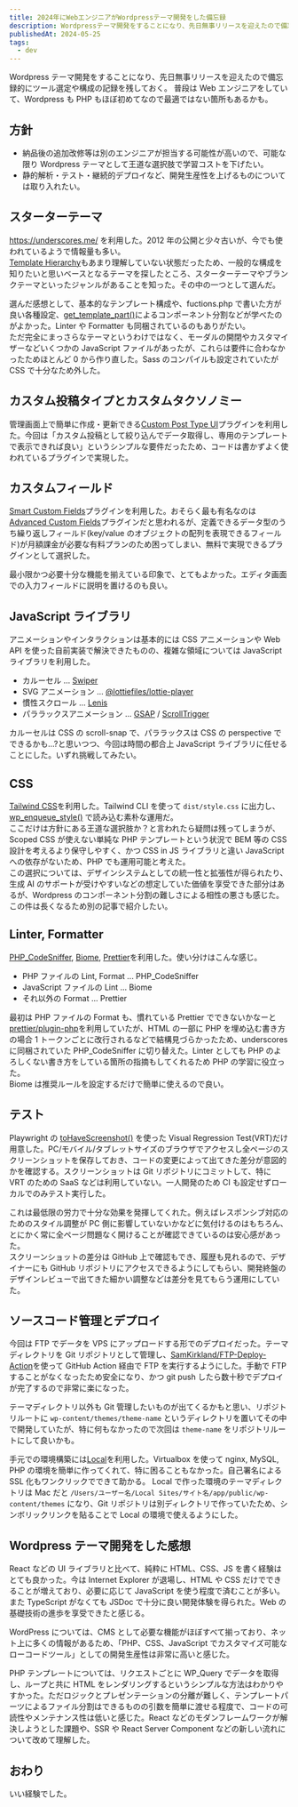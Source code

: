 ```yaml
---
title: 2024年にWebエンジニアがWordpressテーマ開発をした備忘録
description: Wordpressテーマ開発をすることになり、先日無事リリースを迎えたので備忘録的にツール選定や構成の記録を残しておく。
publishedAt: 2024-05-25
tags:
  - dev
---
```


Wordpress テーマ開発をすることになり、先日無事リリースを迎えたので備忘録的にツール選定や構成の記録を残しておく。
普段は Web エンジニアをしていて、Wordpress も PHP もほぼ初めてなので最適ではない箇所もあるかも。

## 方針

- 納品後の追加改修等は別のエンジニアが担当する可能性が高いので、可能な限り Wordpress テーマとして王道な選択肢で学習コストを下げたい。
- 静的解析・テスト・継続的デプロイなど、開発生産性を上げるものについては取り入れたい。

## スターターテーマ

https://underscores.me/ を利用した。2012 年の公開と少々古いが、今でも使われているようで情報量も多い。  
[Template Hierarchy](https://developer.wordpress.org/themes/basics/template-hierarchy/)もあまり理解していない状態だったため、一般的な構成を知りたいと思いベースとなるテーマを探したところ、スターターテーマやブランクテーマといったジャンルがあることを知った。その中の一つとして選んだ。

選んだ感想として、基本的なテンプレート構成や、fuctions.php で書いた方が良い各種設定、[get_template_part()](https://developer.wordpress.org/reference/functions/get_template_part/)によるコンポーネント分割などが学べたのがよかった。Linter や Formatter も同梱されているのもありがたい。  
ただ完全にまっさらなテーマというわけではなく、モーダルの開閉やカスタマイザーなどいくつかの JavaScript ファイルがあったが、これらは要件に合わなかったためほとんど 0 から作り直した。Sass のコンパイルも設定されていたが CSS で十分なため外した。

## カスタム投稿タイプとカスタムタクソノミー

管理画面上で簡単に作成・更新できる[Custom Post Type UI](https://ja.wordpress.org/plugins/custom-post-type-ui/)プラグインを利用した。今回は「カスタム投稿として絞り込んでデータ取得し、専用のテンプレートで表示できれば良い」というシンプルな要件だったため、コードは書かずよく使われているプラグインで実現した。

## カスタムフィールド

[Smart Custom Fields](https://ja.wordpress.org/plugins/smart-custom-fields/)プラグインを利用した。おそらく最も有名なのは[Advanced Custom Fields](https://ja.wordpress.org/plugins/advanced-custom-fields/)プラグインだと思われるが、定義できるデータ型のうち繰り返しフィールド(key/value のオブジェクトの配列を表現できるフィールド)が月額課金が必要な有料プランのため困ってしまい、無料で実現できるプラグインとして選択した。

最小限かつ必要十分な機能を揃えている印象で、とてもよかった。エディタ画面での入力フィールドに説明を置けるのも良い。

## JavaScript ライブラリ

アニメーションやインタラクションは基本的には CSS アニメーションや Web API を使った自前実装で解決できたものの、複雑な領域については JavaScript ライブラリを利用した。

- カルーセル ... [Swiper](https://swiperjs.com/)
- SVG アニメーション ... [@lottiefiles/lottie-player](https://www.npmjs.com/package/@lottiefiles/lottie-player)
- 慣性スクロール ... [Lenis](https://lenis.darkroom.engineering/)
- パララックスアニメーション ... [GSAP](https://gsap.com/) / [ScrollTrigger](https://gsap.com/docs/v3/Plugins/ScrollTrigger)

カルーセルは CSS の scroll-snap で、パララックスは CSS の perspective でできるかも...?と思いつつ、今回は時間の都合上 JavaScript ライブラリに任せることにした。いずれ挑戦してみたい。

## CSS

[Tailwind CSS](https://tailwindcss.com/)を利用した。Tailwind CLI を使って `dist/style.css` に出力し、[wp_enqueue_style()](https://developer.wordpress.org/reference/functions/wp_enqueue_style/) で読み込む素朴な運用だ。  
ここだけは方針にある王道な選択肢か？と言われたら疑問は残ってしまうが、Scoped CSS が使えない単純な PHP テンプレートという状況で BEM 等の CSS 設計を考えるより保守しやすく、かつ CSS in JS ライブラリと違い JavaScript への依存がないため、PHP でも運用可能と考えた。  
この選択については、デザインシステムとしての統一性と拡張性が得られたり、生成 AI のサポートが受けやすいなどの想定していた価値を享受できた部分はあるが、Wordpress のコンポーネント分割の難しさによる相性の悪さも感じた。この件は長くなるため別の記事で紹介したい。

## Linter, Formatter

[PHP_CodeSniffer](https://github.com/PHPCSStandards/PHP_CodeSniffer), [Biome](https://biomejs.dev/), [Prettier](https://prettier.io/)を利用した。使い分けはこんな感じ。

- PHP ファイルの Lint, Format ... PHP_CodeSniffer
- JavaScript ファイルの Lint ... Biome
- それ以外の Format ... Prettier

最初は PHP ファイルの Format も、慣れている Prettier でできないかなーと [prettier/plugin-php](https://github.com/prettier/plugin-php)を利用していたが、HTML の一部に PHP を埋め込む書き方の場合 1 トークンごとに改行されるなどで結構見づらかったため、underscores に同梱されていた PHP_CodeSniffer に切り替えた。Linter としても PHP のよろしくない書き方をしている箇所の指摘もしてくれるため PHP の学習に役立った。  
Biome は推奨ルールを設定するだけで簡単に使えるので良い。

## テスト

Playwright の [toHaveScreenshot()](https://playwright.dev/docs/test-snapshots) を使った Visual Regression Test(VRT)だけ用意した。PC/モバイル/タブレットサイズのブラウザでアクセスし全ページのスクリーンショットを保存しておき、コードの変更によって出てきた差分が意図的かを確認する。スクリーンショットは Git リポジトリにコミットして、特に VRT のための SaaS などは利用していない。一人開発のため CI も設定せずローカルでのみテスト実行した。

これは最低限の労力で十分な効果を発揮してくれた。例えばレスポンシブ対応のためのスタイル調整が PC 側に影響していないかなどに気付けるのはもちろん、とにかく常に全ページ問題なく開けることが確認できているのは安心感があった。  
スクリーンショットの差分は GitHub 上で確認もでき、履歴も見れるので、デザイナーにも GitHub リポジトリにアクセスできるようにしてもらい、開発終盤のデザインレビューで出てきた細かい調整などは差分を見てもらう運用にしていた。

## ソースコード管理とデプロイ

今回は FTP でデータを VPS にアップロードする形でのデプロイだった。テーマディレクトリを Git リポジトリとして管理し、[SamKirkland/FTP-Deploy-Action](https://github.com/SamKirkland/FTP-Deploy-Action)を使って GitHub Action 経由で FTP を実行するようにした。手動で FTP することがなくなったため安全になり、かつ git push したら数十秒でデプロイが完了するので非常に楽になった。

テーマディレクトリ以外も Git 管理したいものが出てくるかもと思い、リポジトリルートに `wp-content/themes/theme-name` というディレクトリを置いてその中で開発していたが、特に何もなかったので次回は `theme-name` をリポジトリルートにして良いかも。

手元での環境構築には[Local](https://localwp.com/)を利用した。Virtualbox を使って nginx, MySQL, PHP の環境を簡単に作ってくれて、特に困ることもなかった。自己署名による SSL 化もワンクリックでできて助かる。
Local で作った環境のテーマディレクトリは Mac だと `/Users/ユーザー名/Local Sites/サイト名/app/public/wp-content/themes` になり、Git リポジトリは別ディレクトリで作っていたため、シンボリックリンクを貼ることで Local の環境で使えるようにした。

## Wordpress テーマ開発をした感想

React などの UI ライブラリと比べて、純粋に HTML、CSS、JS を書く経験はとても良かった。今は Internet Explorer が退場し、HTML や CSS だけでできることが増えており、必要に応じて JavaScript を使う程度で済むことが多い。また TypeScript がなくても JSDoc で十分に良い開発体験を得られた。Web の基礎技術の進歩を享受できたと感じる。

WordPress については、CMS として必要な機能がほぼすべて揃っており、ネット上に多くの情報があるため、「PHP、CSS、JavaScript でカスタマイズ可能なローコードツール」としての開発生産性は非常に高いと感じた。

PHP テンプレートについては、リクエストごとに WP_Query でデータを取得し、ループと共に HTML をレンダリングするというシンプルな方法はわかりやすかった。ただロジックとプレゼンテーションの分離が難しく、テンプレートパーツによるファイル分割はできるものの引数を簡単に渡せる程度で、コードの可読性やメンテナンス性は低いと感じた。React などのモダンフレームワークが解決しようとした課題や、SSR や React Server Component などの新しい流れについて改めて理解した。

## おわり

いい経験でした。
